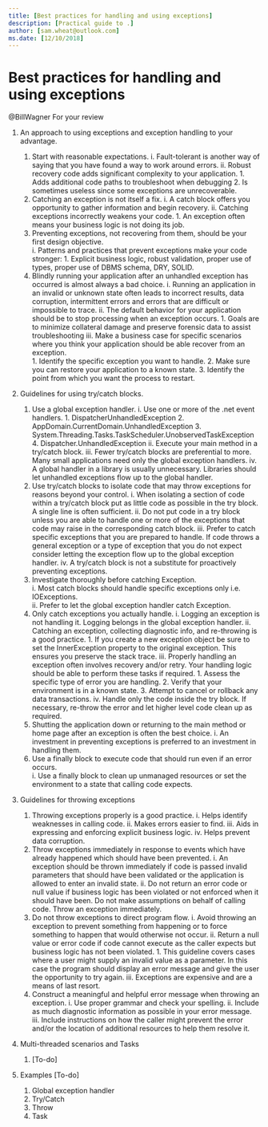 ```yaml
---
title: [Best practices for handling and using exceptions]
description: [Practical guide to .]
author: [sam.wheat@outlook.com]
ms.date: [12/10/2018]
---
```

# Best practices for handling and using exceptions

@BillWagner For your review 

1.	An approach to using exceptions and exception handling to your advantage.
	1.	Start with reasonable expectations.
		i.	Fault-tolerant is another way of saying that you have found a way to work around errors.
		ii.	Robust recovery code adds significant complexity to your application.
			1.	Adds additional code paths to troubleshoot when debugging
			2.	Is sometimes useless since some exceptions are unrecoverable.
	2.	Catching an exception is not itself a fix.
		i.	A catch block offers you opportunity to gather information and begin recovery.
		ii.	Catching exceptions incorrectly weakens your code.
			1.	An exception often means your business logic is not doing its job.
	3.	Preventing exceptions, not recovering from them, should be your first design objective.  
		i.	Patterns and practices that prevent exceptions make your code stronger:
			1.	Explicit business logic, robust validation, proper use of types, proper use of DBMS schema, DRY, SOLID.
	4.	Blindly running your application after an unhandled exception has occurred is almost always a bad choice.
		i.	Running an application in an invalid or unknown state often leads to incorrect results, data corruption, intermittent errors and errors that are difficult or impossible to trace.
		ii.	The default behavior for your application should be to stop processing when an exception occurs.
			1.	Goals are to minimize collateral damage and preserve forensic data to assist troubleshooting
		iii.	Make a business case for specific scenarios where you think your application should be able recover from an exception.  
			1.	Identify the specific exception you want to handle.
			2.	Make sure you can restore your application to a known state.
			3.	Identify the point from which you want the process to restart.

2.	Guidelines for using try/catch blocks.
	1.	Use a global exception handler.
		i.	Use one or more of the .net event handlers.
			1.	DispatcherUnhandledException
			2.	AppDomain.CurrentDomain.UnhandledException
			3.	System.Threading.Tasks.TaskScheduler.UnobservedTaskException 
			4.	Dispatcher.UnhandledException
		ii.	Execute your main method in a try/catch block.
		iii. Fewer try/catch blocks are preferential to more.  Many small applications need only the global exception handlers.
		iv.	A global handler in a library is usually unnecessary.  Libraries should let unhandled exceptions flow up to the global handler.
	2.	Use try/catch blocks to isolate code that may throw exceptions for reasons beyond your control.
		i.	When isolating a section of code within a try/catch block put as little code as possible in the try block.  A single line is often sufficient.
		ii.	Do not put code in a try block unless you are able to handle one or more of the exceptions that code may raise in the corresponding catch block. 
		iii.	Prefer to catch specific exceptions that you are prepared to handle. If code throws a general exception or a type of exception that you do not expect consider letting the exception flow up to the global exception handler.
		iv.	A try/catch block is not a substitute for proactively preventing exceptions. 
	3.	Investigate thoroughly before catching Exception.  
		i.	Most catch blocks should handle specific exceptions only i.e. IOExceptions.  
		ii.	Prefer to let the global exception handler catch Exception.
	4.	Only catch exceptions you actually handle.
		i.	Logging an exception is not handling it. Logging belongs in the global exception handler.
		ii.	Catching an exception, collecting diagnostic info, and re-throwing is a good practice.
			1.	If you create a new exception object be sure to set the InnerException property to the original exception.  This ensures you preserve the stack trace.
		iii.	Properly handling an exception often involves recovery and/or retry.  Your handling logic should be able to perform these tasks if required.
			1.	Assess the specific type of error you are handling.
			2.	Verify that your environment is in a known state. 
			3.	Attempt to cancel or rollback any data transactions.
		iv.	Handle only the code inside the try block.  If necessary, re-throw the error and let higher level code clean up as required.
	5.	Shutting the application down or returning to the main method or home page after an exception is often the best choice.
		i.	An investment in preventing exceptions is preferred to an investment in handling them.
	6.	Use a finally block to execute code that should run even if an error occurs.		
		i.	Use a finally block to clean up unmanaged resources or set the environment to a state that calling code expects.

3.	Guidelines for throwing exceptions
	1.	Throwing exceptions properly is a good practice.
		i.	Helps identify weaknesses in calling code.
		ii.	Makes errors easier to find.
		iii. Aids in expressing and enforcing explicit business logic.
		iv.	Helps prevent data corruption.
	2.	Throw exceptions immediately in response to events which have already happened which should have been prevented.
		i.	An exception should be thrown immediately if code is passed invalid parameters that should have been validated or the application is allowed to  enter an invalid state.
		ii.	Do not return an error code or null value if business logic has been violated or not enforced when it should have been.  Do not make assumptions on behalf of calling code. Throw an exception immediately.
	3.	Do not throw exceptions to direct program flow.
		i.	Avoid throwing an exception to prevent something from happening or to force something to happen that would otherwise not occur. 
		ii.	Return a null value or error code if code cannot execute as the caller expects but business logic has not been violated.
			1.	This guideline covers cases where a user might supply an invalid value as a parameter.  In this case the program should display an error message and give the user the opportunity to try again.
		iii.	Exceptions are expensive and are a means of last resort.
	4.	Construct a meaningful and helpful error message when throwing an exception.
		i.	Use proper grammar and check your spelling.
		ii.	Include as much diagnostic information as possible in your error message.
		iii. Include instructions on how the caller might prevent the error and/or the location of additional resources to help them resolve it.

4.	Multi-threaded scenarios and Tasks
	1.	[To-do]

5.	Examples	[To-do]
	1.	Global exception handler 
	2.	Try/Catch
	3.	Throw
	4.	Task
